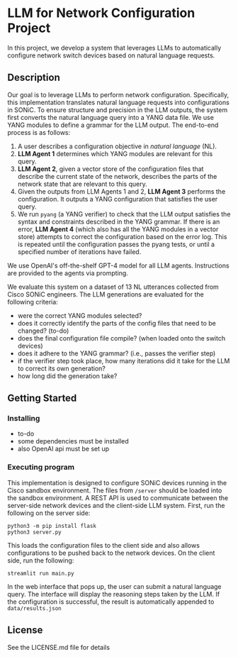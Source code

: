 # LLM for Network Configuration Project

In this project, we develop a system that leverages LLMs to automatically configure network switch devices based on natural language requests. 

## Description

Our goal is to leverage LLMs to perform network configuration. Specifically, this implementation translates natural language requests into configurations in SONiC. To ensure structure and precision in the LLM outputs,  the system first converts the natural language query into a YANG data file. We use YANG modules to define a grammar for the LLM output. The end-to-end process is as follows:

1. A user describes a configuration objective in *natural language* (NL). 
2. **LLM Agent 1** determines which YANG modules are relevant for this query.
3. **LLM Agent 2**, given a vector store of the configuration files that describe the current state of the network, describes the parts of the network state that are relevant to this query.
4. Given the outputs from LLM Agents 1 and 2, **LLM Agent 3** performs the configuration. It outputs a YANG configuration that satisfies the user query.
5. We run ```pyang``` (a YANG verifier) to check that the LLM output satisfies the syntax and constraints described in the YANG grammar. If there is an error, **LLM Agent 4** (which also has all the YANG modules in a vector store) attempts to correct the configuration based on the error log. This is repeated until the configuration passes the pyang tests, or until a specified number of iterations have failed.

We use OpenAI's off-the-shelf GPT-4 model for all LLM agents. Instructions are provided to the agents via prompting. 

We evaluate this system on a dataset of 13 NL utterances collected from Cisco SONiC engineers. The LLM generations are evaluated for the following criteria: 
- were the correct YANG modules selected?
- does it correctly identify the parts of the config files that need to be changed? (to-do)
- does the final configuration file compile? (when loaded onto the switch devices)
- does it adhere to the YANG grammar? (i.e., passes the verifier step)
- if the verifier step took place, how many iterations did it take for the LLM to correct its own generation?
- how long did the generation take?

## Getting Started


### Installing

* to-do
* some dependencies must be installed
* also OpenAI api must be set up

### Executing program

This implementation is designed to configure SONiC devices running in the Cisco sandbox environment. The files from ```/server``` should be loaded into the sandbox environment. A REST API is used to communicate between the server-side network devices and the client-side LLM system. First, run the following on the server side:
```
python3 -m pip install flask
python3 server.py
```
This loads the configuration files to the client side and also allows configurations to be pushed back to the network devices. On the client side, run the following:
```
streamlit run main.py
```
In the web interface that pops up, the user can submit a natural language query. The interface will display the reasoning steps taken by the LLM. If the configuration is successful, the result is automatically appended to ```data/results.json```


## License

See the LICENSE.md file for details
